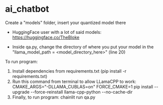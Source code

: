 # ai_chatbot
Create a "models" folder, insert your quantized model there
- HuggingFace user with a lot of said models: https://huggingface.co/TheBloke

- Inside qa.py, change the directory of where you put your model in the "llama_model_path = <model_directory_here>" (line 20)

To run program:
1. Install dependencies from requirements.txt (pip install -r requirements.txt)
2. Run this command from terminal to allow LLamaCPP to work: CMAKE_ARGS="-DLLAMA_CUBLAS=on" FORCE_CMAKE=1 pip install --upgrade --force-reinstall llama-cpp-python --no-cache-dir
3. Finally, to run program: chainlit run qa.py

